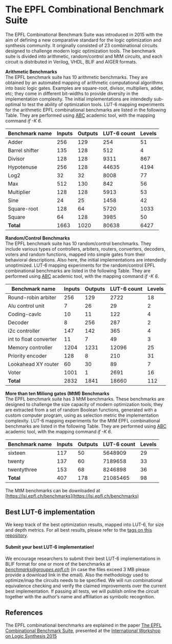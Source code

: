 # The EPFL Combinational Benchmark Suite
The EPFL Combinational Benchmark Suite was introduced in 2015 with the aim of defining a new comparative standard for the logic optimization and synthesis community. It originally consisted of 23 combinational circuits designed to challenge modern logic optimization tools. The benchmark suite is divided into arithmetic, random/control and MtM circuits, and each circuit is distributed in Verilog, VHDL, BLIF and AIGER formats.

**Arithmetic Benchmarks**  
The EPFL benchmark suite has 10 arithmetic benchmarks.
They are obtained by an automated mapping of arithmetic computational algorithms into basic logic gates. Examples are square-root, divisor, multipliers, adder, etc; they come in different bit-widths to provide diversity in the implementation complexity. 
The initial implementations are intendedly sub-optimal to test the ability of optimization tools. LUT-6 mapping experiments for the arithmetic EPFL combinational benchmarks are listed in the following Table. They are performed using [ABC]( https://github.com/berkeley-abc/abc) academic tool, with the mapping command *if -K 6*.

| Benchmark name | Inputs | Outputs | LUT-6 count | Levels |
| ------------- | ------------- | ------------- | ------------- | ------------- | 
| Adder | 256  | 129  | 254  | 51| 
| Barrel shifter  | 135 |128  |512  |4  |
| Divisor  | 128 |128  |9311  |867 |
| Hypotenuse | 256 |128  |44635  |4194 |
| Log2 | 32 |32 |8008 |77 |
| Max | 512 |130 |842 |56 |
| Multiplier | 128 |128 |5913 |53|
| Sine | 24 |25 |1458 |42|
| Square-root | 128 |64 |5720 |1033|
| Square | 64 |128 |3985 |50|
| **Total** | 1663 |1020 |80638 |6427|

**Random/Control Benchmarks**  
The EPFL benchmark suite has 10 random/control benchmarks. They include various types of controllers, arbiters, routers, converters, decoders, voters and random functions, mapped into simple gates from their behavioral descriptions. Also here, the initial implementations are intendedly unoptimized. 
LUT-6 mapping experiments for the random/control EPFL combinational benchmarks are listed in the following Table. They are performed using [ABC]( https://github.com/berkeley-abc/abc) academic tool, with the mapping command *if -K 6*.

| Benchmark name | Inputs | Outputs | LUT-6 count | Levels |
| ------------- | ------------- | ------------- | ------------- | ------------- | 
| Round-robin arbiter | 256  | 129  | 2722  | 18| 
| Alu control unit  | 7 |26  |29  |2 |
| Coding-cavlc   | 10 |11  |122  |4 |
| Decoder | 8 |256  |287  |2 |
| i2c controller | 147 |142 |365 |4 |
| int to float converter | 11 |7 |49 |3 |
| Memory controller | 1204 |1231 |12096 |25|
| Priority encoder | 128 |8 |210|31|
| Lookahead XY router | 60 |30 |89 |7|
| Voter | 1001 |1 |2691 |16|
| **Total** | 2832 |1841 |18660 |112|

**More than ten Miliong gates (MtM) Benchmarks**  
The EPFL benchmark suite has 3 MtM benchmarks. These benchmarks are designed to challenge the size capacity of modern optimization tools; they are extracted from a set of random Boolean functions, generated with a custom computer program, using as selection metric the implementation complexity. 
LUT-6 mapping experiments for the MtM EPFL combinational benchmarks are listed in the following Table. They are performed using [ABC]( https://github.com/berkeley-abc/abc) academic tool, with the mapping command *if -K 6*.

| Benchmark name | Inputs | Outputs | LUT-6 count | Levels |
| ------------- | ------------- | ------------- | ------------- | ------------- | 
| sixteen | 117  | 50  | 5648909  | 29| 
| twenty  | 137 |60  |7189658 |33 |
| twentythree  | 153 |68  |8246898 |36 |
| **Total** | 407 |178 |21085465|98|

The MtM benchmarks can be downloaded at [https://lsi.epfl.ch/benchmarks](https://lsi.epfl.ch/benchmarks)

## Best LUT-6 implementation 
We keep track of the best optimization results, mapped into LUT-6, for size and depth metrics. For all best results, please refer to the [tags on this repository](https://github.com/lsils/benchmarks/releases).

#### Submit your best LUT-6 implementation!
We encourage researchers to submit their best LUT-6 implementations in BLIF format for one or more of the benchmarks at *benchmarks@groupes.epfl.ch* (in case the files exceed 3 MB please provide a download link in the email). Also the methodology used to optimize/map the circuits needs to be specified. We will run combinational equivalence checking and verify the claimed improvements over the current best implementation. If passing all tests, we will publish online the circuit together with the author’s name and affiliation as symbolic recognition.  


## References 
The EPFL combinational benchmarks are explained in the paper [The EPFL Combinational Benchmark Suite](https://infoscience.epfl.ch/record/207551/files/IWLS15.pdf), presented at the [International Workshop on Logic Synthesis 2015](http://www.iwls.org/iwls2015/)
